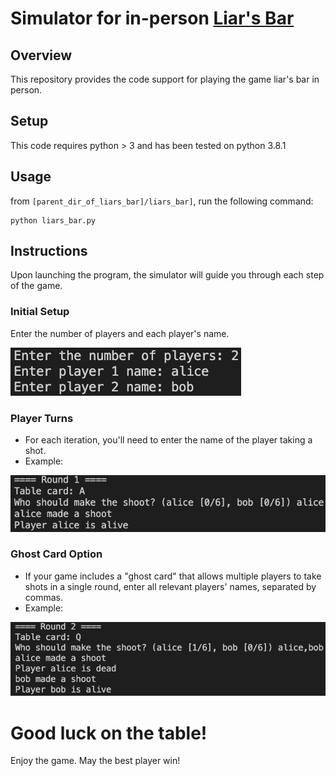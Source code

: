 # Simulator for in-person [Liar's Bar](https://liarsbar.wiki/)

## Overview

This repository provides the code support for playing the game liar's bar in person.

## Setup

This code requires python > 3 and has been tested on python 3.8.1

## Usage
from `[parent_dir_of_liars_bar]/liars_bar]`, run the following command:

```shell
python liars_bar.py
```

## Instructions
Upon launching the program, the simulator will guide you through each step of the game.

### Initial Setup
Enter the number of players and each player's name.

![initial_setup](figs/initial_setup.png)

### Player Turns
- For each iteration, you'll need to enter the name of the player taking a shot.
- Example:
  
![one_player_shot](figs/one_player_shot.png)

### Ghost Card Option
- If your game includes a "ghost card" that allows multiple players to take shots in a single round, enter all relevant players' names, separated by commas.
- Example:

![two_player_shot](figs/two_players_shot.png)

# Good luck on the table!
Enjoy the game. May the best player win!
